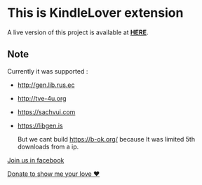 This is KindleLover extension
====
A live version of this project is available at [**HERE**](https://chrome.google.com/webstore/detail/kindle-lover/omgapghelhjpgegcdmhcpjpajopoefji).

## Note
Currently it was supported :

- http://gen.lib.rus.ec
- http://tve-4u.org
- https://sachvui.com
- https://libgen.is
  
  But we cant build https://b-ok.org/ because It was limited 5th downloads from a ip.

 [Join us in facebook](https://www.facebook.com/groups/kindlelover/)

 [Donate to show me your love ❤](https://paypal.me/hungvuu)

